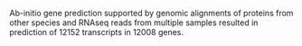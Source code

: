Ab-initio gene prediction supported by genomic alignments of proteins
from other species and RNAseq reads from multiple samples resulted in
prediction of 12152 transcripts in 12008 genes.
